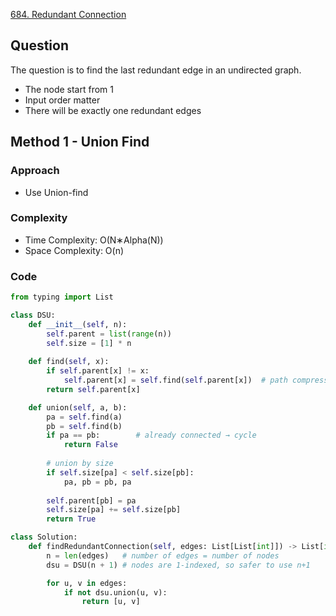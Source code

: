 [684. Redundant Connection](https://leetcode.com/problems/redundant-connection/)
## Question
The question is to find the last redundant edge in an undirected graph.
- The node start from 1
- Input order matter
- There will be exactly one redundant edges
## Method 1 - Union Find
### Approach
- Use Union-find
### Complexity
- Time Complexity: O(N∗Alpha(N))
- Space Complexity: O(n)
### Code
```python
from typing import List

class DSU:
    def __init__(self, n):
        self.parent = list(range(n))
        self.size = [1] * n
    
    def find(self, x):
        if self.parent[x] != x:
            self.parent[x] = self.find(self.parent[x])  # path compression
        return self.parent[x]

    def union(self, a, b):
        pa = self.find(a)
        pb = self.find(b)
        if pa == pb:        # already connected → cycle
            return False
        
        # union by size
        if self.size[pa] < self.size[pb]:
            pa, pb = pb, pa
        
        self.parent[pb] = pa
        self.size[pa] += self.size[pb]
        return True

class Solution:
    def findRedundantConnection(self, edges: List[List[int]]) -> List[int]:
        n = len(edges)   # number of edges = number of nodes
        dsu = DSU(n + 1) # nodes are 1-indexed, so safer to use n+1

        for u, v in edges:
            if not dsu.union(u, v):
                return [u, v]

```